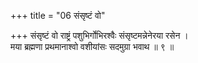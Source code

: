 +++
title = "06 संसृष्टं वो"

+++
संसृष्टं वो राष्ट्रं पशुभिर्गोभिरश्वैः संसृष्टमन्नेनेरया रसेन ।  
मया ब्रह्मणा प्रथमानाश्वो वशीयांसः सदमुग्रा भवाथ ॥ ९ ॥